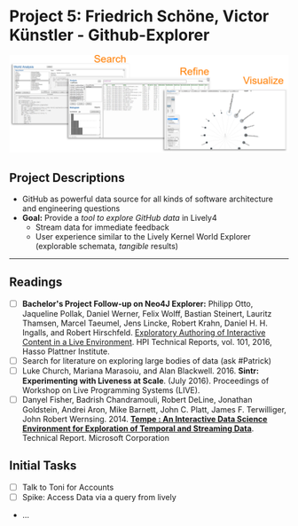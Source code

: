 # Project 5: Friedrich Schöne,  Victor Künstler - Github-Explorer

![](motivation.png)

## Project Descriptions

- GitHub as powerful data source for all kinds of software architecture and engineering questions
- **Goal:** Provide a *tool to explore GitHub data* in Lively4
  - Stream data for immediate feedback
  - User experience similar to the Lively Kernel World Explorer (explorable schemata, *tangible* results)

---

## Readings

- [ ] **Bachelor's Project Follow-up on Neo4J Explorer:** Philipp Otto, Jaqueline Pollak, Daniel Werner, Felix Wolff, Bastian Steinert, Lauritz Thamsen, Marcel Taeumel, Jens Lincke, Robert Krahn, Daniel H. H. Ingalls, and Robert Hirschfeld. [Exploratory Authoring of Interactive Content in a Live Environment](https://www.hpi.uni-potsdam.de/hirschfeld/publications/media/OttoPollakWernerWolffSteinertThamsenTaeumelLinckeKrahnIngallsHirschfeld_2016_ExploratoryAuthoringOfInteractiveContentInALiveEnvironment_HPI101.pdf). HPI Technical Reports, vol. 101, 2016, Hasso Plattner Institute. 
- [ ] Search for literature on exploring large bodies of data (ask #Patrick)
- [ ] Luke Church, Mariana Marasoiu, and Alan Blackwell. 2016. **Sintr: Experimenting with Liveness at Scale**. (July 2016). Proceedings of Workshop on Live Programming Systems (LIVE).
- [ ] Danyel Fisher, Badrish Chandramouli, Robert DeLine, Jonathan Goldstein, Andrei Aron, Mike Barnett, John C. Platt, James F. Terwilliger, John Robert Wernsing. 2014. [**Tempe : An Interactive Data Science Environment for Exploration of Temporal and Streaming Data**](https://www.semanticscholar.org/paper/Tempe-%3A-An-Interactive-Data-Science-Environment-for-Fisher-Chandramouli/2e3782efa773c07febacedeaa84cde2865e04212). Technical Report. Microsoft Corporation

## Initial Tasks

- [ ] Talk to Toni for Accounts
- [ ] Spike: Access Data via a query from lively
- ...
